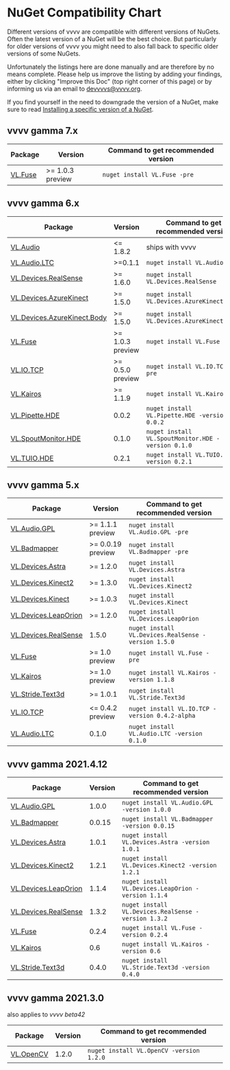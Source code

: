 # NuGet Compatibility Chart
Different versions of vvvv are compatible with different versions of NuGets. Often the latest version of a NuGet will be the best choice. But particularly for older versions of vvvv you might need to also fall back to specific older versions of some NuGets. 

Unfortunately the listings here are done manually and are therefore by no means complete. Please help us improve the listing by adding your findings, either by clicking "Improve this Doc" (top right corner of this page) or by informing us via an email to [devvvvs@vvvv.org](mailto:devvvvs@vvvv.org).

If you find yourself in the need to downgrade the version of a NuGet, make sure to read [Installing a specific version of a NuGet](../reference/hde/managing-nugets.md#installing-a-specific-version).

## vvvv gamma 7.x

Package|Version|Command to get recommended version
-|-|-
[VL.Fuse](https://www.nuget.org/packages/VL.Fuse) | >= 1.0.3 preview | `nuget install VL.Fuse -pre`

## vvvv gamma 6.x

Package|Version|Command to get recommended version
-|-|-
[VL.Audio](https://www.nuget.org/packages/VL.Audio) | <= 1.8.2 | ships with vvvv
[VL.Audio.LTC](https://www.nuget.org/packages/VL.Audio.LTC) | >=0.1.1 | `nuget install VL.Audio.LTC`
[VL.Devices.RealSense](https://www.nuget.org/packages/VL.Devices.RealSense) | >= 1.6.0 | `nuget install VL.Devices.RealSense`
[VL.Devices.AzureKinect](https://www.nuget.org/packages/VL.Devices.AzureKinect) | >= 1.5.0 | `nuget install VL.Devices.AzureKinect`
[VL.Devices.AzureKinect.Body](https://www.nuget.org/packages/VL.Devices.AzureKinect) | >= 1.5.0 | `nuget install VL.Devices.AzureKinect.Body`
[VL.Fuse](https://www.nuget.org/packages/VL.Fuse) | >= 1.0.3 preview | `nuget install VL.Fuse -pre`
[VL.IO.TCP](https://www.nuget.org/packages/VL.IO.TCP) | >= 0.5.0 preview | `nuget install VL.IO.TCP -pre`
[VL.Kairos](https://www.nuget.org/packages/VL.Kairos) | >= 1.1.9 | `nuget install VL.Kairos`
[VL.Pipette.HDE](https://www.nuget.org/packages/VL.Pipette.HDE) | 0.0.2 | `nuget install VL.Pipette.HDE -version 0.0.2`
[VL.SpoutMonitor.HDE](https://www.nuget.org/packages/VL.SpoutMonitor.HDE) | 0.1.0 | `nuget install VL.SpoutMonitor.HDE -version 0.1.0`
[VL.TUIO.HDE](https://www.nuget.org/packages/VL.TUIO.HDE) | 0.2.1 | `nuget install VL.TUIO.HDE -version 0.2.1`

## vvvv gamma 5.x

Package|Version|Command to get recommended version
-|-|-
[VL.Audio.GPL](https://www.nuget.org/packages/VL.Audio.GPL) | >= 1.1.1 preview | `nuget install VL.Audio.GPL -pre`
[VL.Badmapper](https://github.com/vvvv/VL.BadMapper) | >= 0.0.19 preview | `nuget install VL.Badmapper -pre`
[VL.Devices.Astra](https://github.com/vvvv/VL.Devices.Astra) | >= 1.2.0 | `nuget install VL.Devices.Astra`
[VL.Devices.Kinect2](https://github.com/vvvv/VL.Devices.Kinect2) | >= 1.3.0 | `nuget install VL.Devices.Kinect2`
[VL.Devices.Kinect](https://github.com/vvvv/VL.Devices.Kinect) | >= 1.0.3 | `nuget install VL.Devices.Kinect`
[VL.Devices.LeapOrion](https://github.com/vvvv/VL.Devices.LeapOrion) | >= 1.2.0 | `nuget install VL.Devices.LeapOrion`
[VL.Devices.RealSense](https://github.com/vvvv/VL.Devices.RealSense) | 1.5.0 | `nuget install VL.Devices.RealSense -version 1.5.0`
[VL.Fuse](https://www.nuget.org/packages/VL.Fuse) | >= 1.0 preview | `nuget install VL.Fuse -pre`
[VL.Kairos](https://www.nuget.org/packages/VL.Kairos) | >= 1.0 preview | `nuget install VL.Kairos -version 1.1.8`
[VL.Stride.Text3d](https://github.com/bj-rn/VL.Stride.Text3d) | >= 1.0.1 | `nuget install VL.Stride.Text3d`
[VL.IO.TCP](https://www.nuget.org/packages/VL.IO.TCP) | <= 0.4.2 preview | `nuget install VL.IO.TCP -version 0.4.2-alpha`
[VL.Audio.LTC](https://www.nuget.org/packages/VL.Audio.LTC) | 0.1.0 | `nuget install VL.Audio.LTC -version 0.1.0`

## vvvv gamma 2021.4.12

Package|Version|Command to get recommended version
-|-|-
[VL.Audio.GPL](https://www.nuget.org/packages/VL.Audio.GPL) | 1.0.0 | `nuget install VL.Audio.GPL -version 1.0.0`
[VL.Badmapper](https://github.com/vvvv/VL.BadMapper) | 0.0.15 | `nuget install VL.Badmapper -version 0.0.15`
[VL.Devices.Astra](https://github.com/vvvv/VL.Devices.Astra) | 1.0.1 | `nuget install VL.Devices.Astra -version 1.0.1`
[VL.Devices.Kinect2](https://github.com/vvvv/VL.Devices.Kinect2) | 1.2.1 | `nuget install VL.Devices.Kinect2 -version 1.2.1`
[VL.Devices.LeapOrion](https://github.com/vvvv/VL.Devices.LeapOrion) | 1.1.4 | `nuget install VL.Devices.LeapOrion -version 1.1.4`
[VL.Devices.RealSense](https://github.com/vvvv/VL.Devices.RealSense) | 1.3.2 | `nuget install VL.Devices.RealSense -version 1.3.2`
[VL.Fuse](https://www.nuget.org/packages/VL.Fuse) | 0.2.4 | `nuget install VL.Fuse -version 0.2.4`
[VL.Kairos](https://www.nuget.org/packages/VL.Kairos) | 0.6 | `nuget install VL.Kairos -version 0.6`
[VL.Stride.Text3d](https://github.com/bj-rn/VL.Stride.Text3d) | 0.4.0 | `nuget install VL.Stride.Text3d -version 0.4.0`

## vvvv gamma 2021.3.0
also applies to _vvvv beta42_

Package|Version|Command to get recommended version
-|-|-
[VL.OpenCV](https://github.com/vvvv/VL.OpenCV) | 1.2.0 | `nuget install VL.OpenCV -version 1.2.0`
